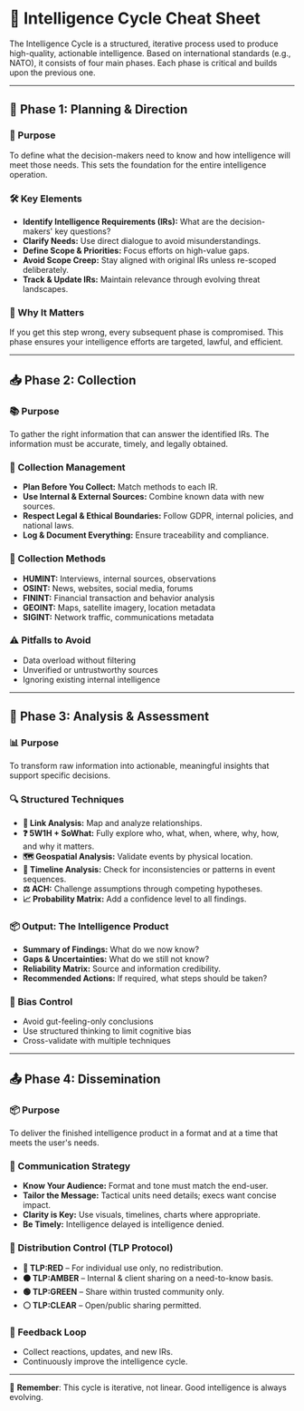 
# 🔄 Intelligence Cycle Cheat Sheet

The Intelligence Cycle is a structured, iterative process used to produce high-quality, actionable intelligence. Based on international standards (e.g., NATO), it consists of four main phases. Each phase is critical and builds upon the previous one.

---

## 🧩 Phase 1: Planning & Direction

### 🎯 Purpose
To define what the decision-makers need to know and how intelligence will meet those needs. This sets the foundation for the entire intelligence operation.

### 🛠️ Key Elements
- **Identify Intelligence Requirements (IRs):** What are the decision-makers' key questions?
- **Clarify Needs:** Use direct dialogue to avoid misunderstandings.
- **Define Scope & Priorities:** Focus efforts on high-value gaps.
- **Avoid Scope Creep:** Stay aligned with original IRs unless re-scoped deliberately.
- **Track & Update IRs:** Maintain relevance through evolving threat landscapes.

### 🧠 Why It Matters
If you get this step wrong, every subsequent phase is compromised. This phase ensures your intelligence efforts are targeted, lawful, and efficient.

---

## 📥 Phase 2: Collection

### 📚 Purpose
To gather the right information that can answer the identified IRs. The information must be accurate, timely, and legally obtained.

### 🧰 Collection Management
- **Plan Before You Collect:** Match methods to each IR.
- **Use Internal & External Sources:** Combine known data with new sources.
- **Respect Legal & Ethical Boundaries:** Follow GDPR, internal policies, and national laws.
- **Log & Document Everything:** Ensure traceability and compliance.

### 📡 Collection Methods
- **HUMINT:** Interviews, internal sources, observations
- **OSINT:** News, websites, social media, forums
- **FININT:** Financial transaction and behavior analysis
- **GEOINT:** Maps, satellite imagery, location metadata
- **SIGINT:** Network traffic, communications metadata

### ⚠️ Pitfalls to Avoid
- Data overload without filtering
- Unverified or untrustworthy sources
- Ignoring existing internal intelligence

---

## 🧠 Phase 3: Analysis & Assessment

### 📊 Purpose
To transform raw information into actionable, meaningful insights that support specific decisions.

### 🔍 Structured Techniques
- **🔗 Link Analysis:** Map and analyze relationships.
- **❓ 5W1H + SoWhat:** Fully explore who, what, when, where, why, how, and why it matters.
- **🗺️ Geospatial Analysis:** Validate events by physical location.
- **📅 Timeline Analysis:** Check for inconsistencies or patterns in event sequences.
- **⚖️ ACH:** Challenge assumptions through competing hypotheses.
- **📈 Probability Matrix:** Add a confidence level to all findings.

### 📦 Output: The Intelligence Product
- **Summary of Findings:** What do we now know?
- **Gaps & Uncertainties:** What do we still not know?
- **Reliability Matrix:** Source and information credibility.
- **Recommended Actions:** If required, what steps should be taken?

### 🧠 Bias Control
- Avoid gut-feeling-only conclusions
- Use structured thinking to limit cognitive bias
- Cross-validate with multiple techniques

---

## 📤 Phase 4: Dissemination

### 📦 Purpose
To deliver the finished intelligence product in a format and at a time that meets the user's needs.

### 🧾 Communication Strategy
- **Know Your Audience:** Format and tone must match the end-user.
- **Tailor the Message:** Tactical units need details; execs want concise impact.
- **Clarity is Key:** Use visuals, timelines, charts where appropriate.
- **Be Timely:** Intelligence delayed is intelligence denied.

### 🔐 Distribution Control (TLP Protocol)
- **🔴 TLP:RED** – For individual use only, no redistribution.
- **🟠 TLP:AMBER** – Internal & client sharing on a need-to-know basis.
- **🟢 TLP:GREEN** – Share within trusted community only.
- **⚪ TLP:CLEAR** – Open/public sharing permitted.

### 🔄 Feedback Loop
- Collect reactions, updates, and new IRs.
- Continuously improve the intelligence cycle.

---

🧭 **Remember**: This cycle is iterative, not linear. Good intelligence is always evolving.

